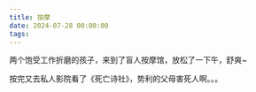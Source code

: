 ```yaml
---
title: 按摩
date: 2024-07-28 00:00:00
tags:
---
```


两个饱受工作折磨的孩子，来到了盲人按摩馆，放松了一下午，舒爽~

按完又去私人影院看了《死亡诗社》，势利的父母害死人啊。。。
